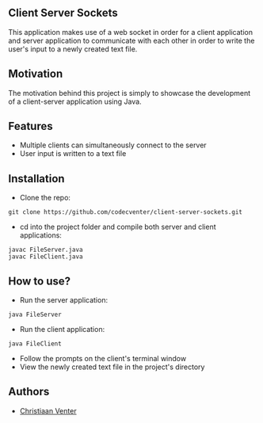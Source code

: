 ## Client Server Sockets
This application makes use of a web socket in order for a client application and server application to communicate with each other in order to write the user's input to a newly created text file.

## Motivation
The motivation behind this project is simply to showcase the development of a client-server application using Java.

## Features
- Multiple clients can simultaneously connect to the server
- User input is written to a text file

## Installation
- Clone the repo:
```
git clone https://github.com/codecventer/client-server-sockets.git
```
- cd into the project folder and compile both server and client applications:
```
javac FileServer.java
javac FileClient.java
```

## How to use?
- Run the server application:
```
java FileServer
```
- Run the client application:
```
java FileClient
```
- Follow the prompts on the client's terminal window
- View the newly created text file in the project's directory

## Authors
- [Christiaan Venter](https://www.github.com/codecventer)
